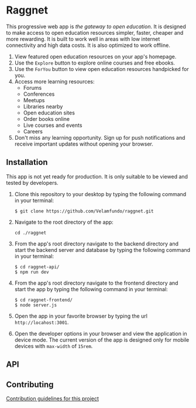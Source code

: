 # Raggnet
This progressive web app is *the gateway to open education*. It is designed to make access to open education resources simpler, faster, cheaper and more rewarding. It is built to work well in areas with low internet connectivity and high data costs. It is also optimized to work offline.

1. View featured open education resources on your app's  homepage.
2. Use the `Explore` button to explore online courses and free ebooks.
3. Use the `ForYou` button to view open education resources handpicked for you.
4. Access more learning resources:
   - Forums
   - Conferences
   - Meetups
   - Libraries nearby
   - Open education sites
   - Order books online
   - Live courses and events
   - Careers
5. Don't miss any learning opportunity. Sign up for push notifications and receive important updates without opening your browser.

## Installation
This app is not yet ready for production. It is only suitable to be viewed and tested by developers.

1. Clone this repository to your desktop by typing the following command in your terminal:
    ```
    $ git clone https://github.com/Velamfundo/raggnet.git
    ```

2. Navigate to the root directory of the app:
    ```
    cd ./raggnet
    ```

3. From the app's root directory navigate to the backend directory and start the backend server and database by typing the following command in your terminal:
    ```
    $ cd raggnet-api/
    $ npm run dev
    ```

4. From the app's root directory navigate to the frontend directory and start the app by typing the following command in your terminal:
    ```
    $ cd raggnet-frontend/
    $ node server.js
    ```

5. Open the app in your favorite browser by typing the url  `http://locahost:3001`.

6. Open the developer options in your browser and view the application in device mode. The current
version of the app is designed only for mobile devices with `max-width` of `15rem`.

## API

## Contributing
[Contribution guidelines for this project](./CONTRIBUTING.md)
